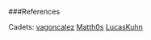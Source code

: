 ###References

Cadets:
[vagoncalez](https://github.com/vangoncalez/42sp_born2beroot/blob/main/README.md)
[Matth0s](https://github.com/Matth0s/42_born2beroot/blob/master/Born2beroot.pdf)
[LucasKuhn](https://github.com/LucasKuhn/Born2beRoot)
